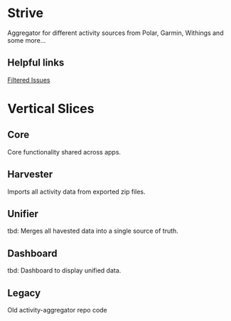 # Strive

Aggregator for different activity sources from Polar, Garmin, Withings and some more...

## Helpful links

[Filtered Issues](https://github.com/thefipster/strive/issues?q=is%3Aissue%20state%3Aopen%20-label%3Atask)

# Vertical Slices

## Core

Core functionality shared across apps.

## Harvester

Imports all activity data from exported zip files.

## Unifier

tbd: Merges all havested data into a single source of truth.

## Dashboard

tbd: Dashboard to display unified data.

## Legacy

Old activity-aggregator repo code